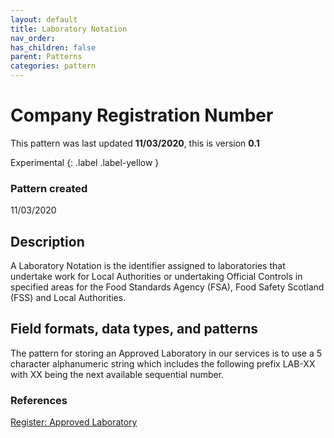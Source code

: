 ```yaml
---
layout: default
title: Laboratory Notation
nav_order:
has_children: false
parent: Patterns
categories: pattern
---
```


# Company Registration Number

This pattern was last updated **11/03/2020**, this is version **0.1**

Experimental
{: .label .label-yellow }

### Pattern created

11/03/2020

## Description

A Laboratory Notation is the identifier assigned to laboratories that undertake work for Local Authorities or undertaking Official Controls in specified areas for the Food Standards Agency (FSA), Food Safety Scotland (FSS) and Local Authorities.

## Field formats, data types, and patterns

The pattern for storing an Approved Laboratory in our services is to use a 5 character alphanumeric string which includes the following prefix LAB-XX with XX being the next available sequential number.


### References
[Register: Approved Laboratory](https://data.food.gov.uk/codes/controlled-establishments/laboratories/approved-laboratory)
